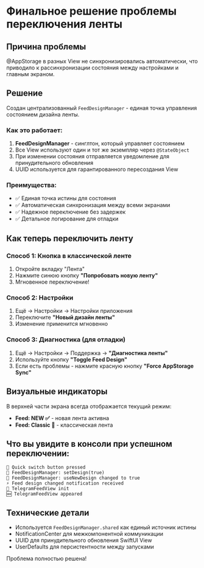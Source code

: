 # Финальное решение проблемы переключения ленты

## Причина проблемы
@AppStorage в разных View не синхронизировались автоматически, что приводило к рассинхронизации состояния между настройками и главным экраном.

## Решение
Создан централизованный `FeedDesignManager` - единая точка управления состоянием дизайна ленты.

### Как это работает:
1. **FeedDesignManager** - синглтон, который управляет состоянием
2. Все View используют один и тот же экземпляр через `@StateObject`
3. При изменении состояния отправляется уведомление для принудительного обновления
4. UUID используется для гарантированного пересоздания View

### Преимущества:
- ✅ Единая точка истины для состояния
- ✅ Автоматическая синхронизация между всеми экранами
- ✅ Надежное переключение без задержек
- ✅ Детальное логирование для отладки

## Как теперь переключить ленту

### Способ 1: Кнопка в классической ленте
1. Откройте вкладку "Лента"
2. Нажмите синюю кнопку **"Попробовать новую ленту"**
3. Мгновенное переключение!

### Способ 2: Настройки
1. Ещё → Настройки → Настройки приложения
2. Переключите **"Новый дизайн ленты"**
3. Изменение применится мгновенно

### Способ 3: Диагностика (для отладки)
1. Ещё → Настройки → Поддержка → **"Диагностика ленты"**
2. Используйте кнопку **"Toggle Feed Design"**
3. Если есть проблемы - нажмите красную кнопку **"Force AppStorage Sync"**

## Визуальные индикаторы
В верхней части экрана всегда отображается текущий режим:
- **Feed: NEW ✅** - новая лента активна
- **Feed: Classic 📜** - классическая лента

## Что вы увидите в консоли при успешном переключении:
```
🔘 Quick switch button pressed
🎯 FeedDesignManager: setDesign(true)
🎯 FeedDesignManager: useNewDesign changed to true
⚡ Feed design changed notification received
🚀 TelegramFeedView init
🆕 TelegramFeedView appeared
```

## Технические детали
- Используется `FeedDesignManager.shared` как единый источник истины
- NotificationCenter для межкомпонентной коммуникации
- UUID для принудительного обновления SwiftUI View
- UserDefaults для персистентности между запусками

Проблема полностью решена! 